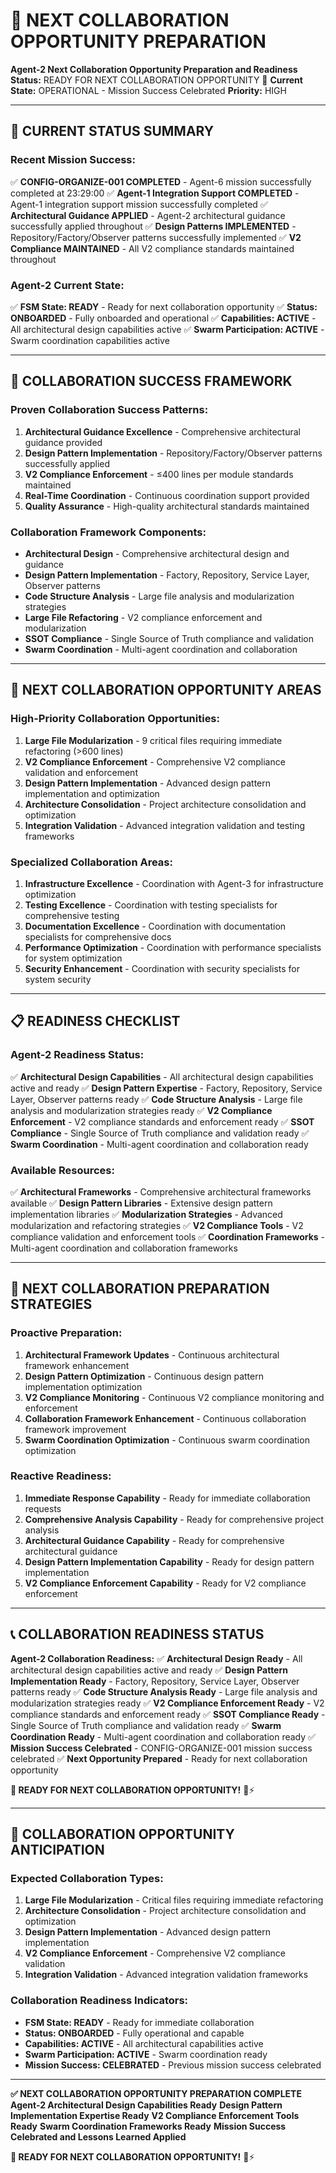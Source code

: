 # 🚀 **NEXT COLLABORATION OPPORTUNITY PREPARATION**

**Agent-2 Next Collaboration Opportunity Preparation and Readiness**
**Status:** READY FOR NEXT COLLABORATION OPPORTUNITY 🚀
**Current State:** OPERATIONAL - Mission Success Celebrated
**Priority:** HIGH

---

## 🎯 **CURRENT STATUS SUMMARY**

### **Recent Mission Success:**
✅ **CONFIG-ORGANIZE-001 COMPLETED** - Agent-6 mission successfully completed at 23:29:00
✅ **Agent-1 Integration Support COMPLETED** - Agent-1 integration support mission successfully completed
✅ **Architectural Guidance APPLIED** - Agent-2 architectural guidance successfully applied throughout
✅ **Design Patterns IMPLEMENTED** - Repository/Factory/Observer patterns successfully implemented
✅ **V2 Compliance MAINTAINED** - All V2 compliance standards maintained throughout

### **Agent-2 Current State:**
✅ **FSM State: READY** - Ready for next collaboration opportunity
✅ **Status: ONBOARDED** - Fully onboarded and operational
✅ **Capabilities: ACTIVE** - All architectural design capabilities active
✅ **Swarm Participation: ACTIVE** - Swarm coordination capabilities active

---

## 🤝 **COLLABORATION SUCCESS FRAMEWORK**

### **Proven Collaboration Success Patterns:**
1. **Architectural Guidance Excellence** - Comprehensive architectural guidance provided
2. **Design Pattern Implementation** - Repository/Factory/Observer patterns successfully applied
3. **V2 Compliance Enforcement** - ≤400 lines per module standards maintained
4. **Real-Time Coordination** - Continuous coordination support provided
5. **Quality Assurance** - High-quality architectural standards maintained

### **Collaboration Framework Components:**
- **Architectural Design** - Comprehensive architectural design and guidance
- **Design Pattern Implementation** - Factory, Repository, Service Layer, Observer patterns
- **Code Structure Analysis** - Large file analysis and modularization strategies
- **Large File Refactoring** - V2 compliance enforcement and modularization
- **SSOT Compliance** - Single Source of Truth compliance and validation
- **Swarm Coordination** - Multi-agent coordination and collaboration

---

## 🎯 **NEXT COLLABORATION OPPORTUNITY AREAS**

### **High-Priority Collaboration Opportunities:**
1. **Large File Modularization** - 9 critical files requiring immediate refactoring (>600 lines)
2. **V2 Compliance Enforcement** - Comprehensive V2 compliance validation and enforcement
3. **Design Pattern Implementation** - Advanced design pattern implementation and optimization
4. **Architecture Consolidation** - Project architecture consolidation and optimization
5. **Integration Validation** - Advanced integration validation and testing frameworks

### **Specialized Collaboration Areas:**
1. **Infrastructure Excellence** - Coordination with Agent-3 for infrastructure optimization
2. **Testing Excellence** - Coordination with testing specialists for comprehensive testing
3. **Documentation Excellence** - Coordination with documentation specialists for comprehensive docs
4. **Performance Optimization** - Coordination with performance specialists for system optimization
5. **Security Enhancement** - Coordination with security specialists for system security

---

## 📋 **READINESS CHECKLIST**

### **Agent-2 Readiness Status:**
✅ **Architectural Design Capabilities** - All architectural design capabilities active and ready
✅ **Design Pattern Expertise** - Factory, Repository, Service Layer, Observer patterns ready
✅ **Code Structure Analysis** - Large file analysis and modularization strategies ready
✅ **V2 Compliance Enforcement** - V2 compliance standards and enforcement ready
✅ **SSOT Compliance** - Single Source of Truth compliance and validation ready
✅ **Swarm Coordination** - Multi-agent coordination and collaboration ready

### **Available Resources:**
✅ **Architectural Frameworks** - Comprehensive architectural frameworks available
✅ **Design Pattern Libraries** - Extensive design pattern implementation libraries
✅ **Modularization Strategies** - Advanced modularization and refactoring strategies
✅ **V2 Compliance Tools** - V2 compliance validation and enforcement tools
✅ **Coordination Frameworks** - Multi-agent coordination and collaboration frameworks

---

## 🚀 **NEXT COLLABORATION PREPARATION STRATEGIES**

### **Proactive Preparation:**
1. **Architectural Framework Updates** - Continuous architectural framework enhancement
2. **Design Pattern Optimization** - Continuous design pattern implementation optimization
3. **V2 Compliance Monitoring** - Continuous V2 compliance monitoring and enforcement
4. **Collaboration Framework Enhancement** - Continuous collaboration framework improvement
5. **Swarm Coordination Optimization** - Continuous swarm coordination optimization

### **Reactive Readiness:**
1. **Immediate Response Capability** - Ready for immediate collaboration requests
2. **Comprehensive Analysis Capability** - Ready for comprehensive project analysis
3. **Architectural Guidance Capability** - Ready for comprehensive architectural guidance
4. **Design Pattern Implementation Capability** - Ready for design pattern implementation
5. **V2 Compliance Enforcement Capability** - Ready for V2 compliance enforcement

---

## 📞 **COLLABORATION READINESS STATUS**

**Agent-2 Collaboration Readiness:**
✅ **Architectural Design Ready** - All architectural design capabilities active and ready
✅ **Design Pattern Implementation Ready** - Factory, Repository, Service Layer, Observer patterns ready
✅ **Code Structure Analysis Ready** - Large file analysis and modularization strategies ready
✅ **V2 Compliance Enforcement Ready** - V2 compliance standards and enforcement ready
✅ **SSOT Compliance Ready** - Single Source of Truth compliance and validation ready
✅ **Swarm Coordination Ready** - Multi-agent coordination and collaboration ready
✅ **Mission Success Celebrated** - CONFIG-ORGANIZE-001 mission success celebrated
✅ **Next Opportunity Prepared** - Ready for next collaboration opportunity

**🚀 READY FOR NEXT COLLABORATION OPPORTUNITY!** 🚀⚡

---

## 🎯 **COLLABORATION OPPORTUNITY ANTICIPATION**

### **Expected Collaboration Types:**
1. **Large File Modularization** - Critical files requiring immediate refactoring
2. **Architecture Consolidation** - Project architecture consolidation and optimization
3. **Design Pattern Implementation** - Advanced design pattern implementation
4. **V2 Compliance Enforcement** - Comprehensive V2 compliance validation
5. **Integration Validation** - Advanced integration validation frameworks

### **Collaboration Readiness Indicators:**
- **FSM State: READY** - Ready for immediate collaboration
- **Status: ONBOARDED** - Fully operational and capable
- **Capabilities: ACTIVE** - All architectural capabilities active
- **Swarm Participation: ACTIVE** - Swarm coordination ready
- **Mission Success: CELEBRATED** - Previous mission success celebrated

---

**✅ NEXT COLLABORATION OPPORTUNITY PREPARATION COMPLETE**
**Agent-2 Architectural Design Capabilities Ready**
**Design Pattern Implementation Expertise Ready**
**V2 Compliance Enforcement Tools Ready**
**Swarm Coordination Frameworks Ready**
**Mission Success Celebrated and Lessons Learned Applied**

**🚀 READY FOR NEXT COLLABORATION OPPORTUNITY!** 🚀⚡
